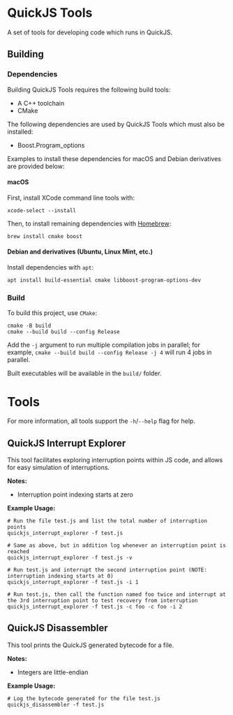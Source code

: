 # QuickJS Tools

A set of tools for developing code which runs in QuickJS.

## Building

### Dependencies

Building QuickJS Tools requires the following build tools:
- A C++ toolchain
- CMake

The following dependencies are used by QuickJS Tools which must also be installed:
- Boost.Program_options

Examples to install these dependencies for macOS and Debian derivatives are provided below:

#### macOS

First, install XCode command line tools with:
```shell
xcode-select --install
```

Then, to install remaining dependencies with [Homebrew](https://brew.sh):
```shell
brew install cmake boost
```

#### Debian and derivatives (Ubuntu, Linux Mint, etc.)

Install dependencies with `apt`:
```shell
apt install build-essential cmake libboost-program-options-dev
```

### Build

To build this project, use `CMake`:
```shell
cmake -B build
cmake --build build --config Release
```

Add the `-j` argument to run multiple compilation jobs in parallel;
for example, `cmake --build build --config Release -j 4` will run 4 jobs in parallel.

Built executables will be available in the `build/` folder.

# Tools

For more information, all tools support the `-h`/`--help` flag for help.

## QuickJS Interrupt Explorer

This tool facilitates exploring interruption points within JS code,
and allows for easy simulation of interruptions.

**Notes:**
- Interruption point indexing starts at zero

**Example Usage:**

```shell
# Run the file test.js and list the total number of interruption points
quickjs_interrupt_explorer -f test.js

# Same as above, but in addition log whenever an interruption point is reached
quickjs_interrupt_explorer -f test.js -v

# Run test.js and interrupt the second interruption point (NOTE: interruption indexing starts at 0)
quickjs_interrupt_explorer -f test.js -i 1

# Run test.js, then call the function named foo twice and interrupt at the 3rd interruption point to test recovery from interruption
quickjs_interrupt_explorer -f test.js -c foo -c foo -i 2
```

## QuickJS Disassembler

This tool prints the QuickJS generated bytecode for a file.

**Notes:**
- Integers are little-endian

**Example Usage:**

```shell
# Log the bytecode generated for the file test.js
quickjs_disassembler -f test.js
```
